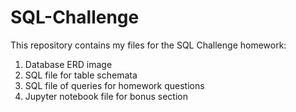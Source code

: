 # SQL-Challenge

This repository contains my files for the SQL Challenge homework:

1. Database ERD image
2. SQL file for table schemata
3. SQL file of queries for homework questions
4. Jupyter notebook file for bonus section
